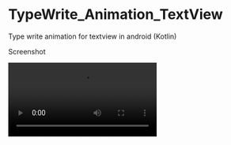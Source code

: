 # TypeWrite_Animation_TextView
Type write animation for textview in android (Kotlin)

Screenshot

![Image of TypeWrite_Animation_TextView](https://github.com/AndroidManikandan5689/TypeWrite_Animation_TextView/blob/master/apk/TypewritingTextView.mp4)

